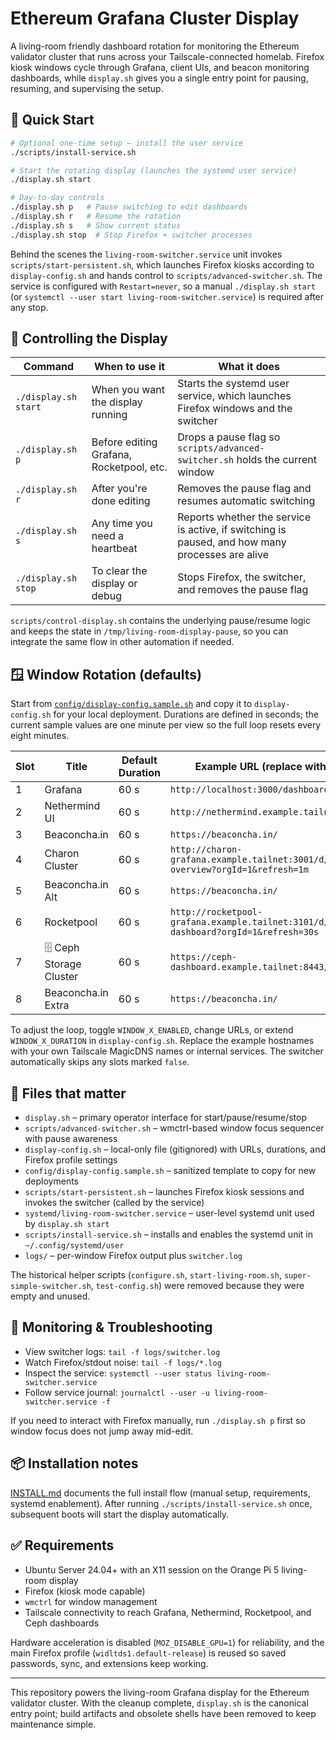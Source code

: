 # Ethereum Grafana Cluster Display

A living-room friendly dashboard rotation for monitoring the Ethereum validator cluster that runs across your Tailscale-connected homelab. Firefox kiosk windows cycle through Grafana, client UIs, and beacon monitoring dashboards, while `display.sh` gives you a single entry point for pausing, resuming, and supervising the setup.

## 🏁 Quick Start

```bash
# Optional one-time setup – install the user service
./scripts/install-service.sh

# Start the rotating display (launches the systemd user service)
./display.sh start

# Day-to-day controls
./display.sh p   # Pause switching to edit dashboards
./display.sh r   # Resume the rotation
./display.sh s   # Show current status
./display.sh stop  # Stop Firefox + switcher processes
```

Behind the scenes the `living-room-switcher.service` unit invokes `scripts/start-persistent.sh`, which launches Firefox kiosks according to `display-config.sh` and hands control to `scripts/advanced-switcher.sh`. The service is configured with `Restart=never`, so a manual `./display.sh start` (or `systemctl --user start living-room-switcher.service`) is required after any stop.

## 🧭 Controlling the Display

| Command | When to use it | What it does |
| --- | --- | --- |
| `./display.sh start` | When you want the display running | Starts the systemd user service, which launches Firefox windows and the switcher |
| `./display.sh p` | Before editing Grafana, Rocketpool, etc. | Drops a pause flag so `scripts/advanced-switcher.sh` holds the current window |
| `./display.sh r` | After you're done editing | Removes the pause flag and resumes automatic switching |
| `./display.sh s` | Any time you need a heartbeat | Reports whether the service is active, if switching is paused, and how many processes are alive |
| `./display.sh stop` | To clear the display or debug | Stops Firefox, the switcher, and removes the pause flag |

`scripts/control-display.sh` contains the underlying pause/resume logic and keeps the state in `/tmp/living-room-display-pause`, so you can integrate the same flow in other automation if needed.

## 🪟 Window Rotation (defaults)

Start from [`config/display-config.sample.sh`](./config/display-config.sample.sh) and copy it to `display-config.sh` for your local deployment. Durations are defined in seconds; the current sample values are one minute per view so the full loop resets every eight minutes.

| Slot | Title | Default Duration | Example URL (replace with yours) |
| --- | --- | --- | --- |
| 1 | Grafana | 60 s | `http://localhost:3000/dashboards` |
| 2 | Nethermind UI | 60 s | `http://nethermind.example.tailnet:8545` |
| 3 | Beaconcha.in | 60 s | `https://beaconcha.in/` |
| 4 | Charon Cluster | 60 s | `http://charon-grafana.example.tailnet:3001/d/charon-overview?orgId=1&refresh=1m` |
| 5 | Beaconcha.in Alt | 60 s | `https://beaconcha.in/` |
| 6 | Rocketpool | 60 s | `http://rocketpool-grafana.example.tailnet:3101/d/rocketpool-dashboard?orgId=1&refresh=30s` |
| 7 | 🗄️ Ceph Storage Cluster | 60 s | `https://ceph-dashboard.example.tailnet:8443/#/dashboard` |
| 8 | Beaconcha.in Extra | 60 s | `https://beaconcha.in/` |

To adjust the loop, toggle `WINDOW_X_ENABLED`, change URLs, or extend `WINDOW_X_DURATION` in `display-config.sh`. Replace the example hostnames with your own Tailscale MagicDNS names or internal services. The switcher automatically skips any slots marked `false`.

## 🧰 Files that matter

- `display.sh` – primary operator interface for start/pause/resume/stop
- `scripts/advanced-switcher.sh` – wmctrl-based window focus sequencer with pause awareness
- `display-config.sh` – local-only file (gitignored) with URLs, durations, and Firefox profile settings
- `config/display-config.sample.sh` – sanitized template to copy for new deployments
- `scripts/start-persistent.sh` – launches Firefox kiosk sessions and invokes the switcher (called by the service)
- `systemd/living-room-switcher.service` – user-level systemd unit used by `display.sh start`
- `scripts/install-service.sh` – installs and enables the systemd unit in `~/.config/systemd/user`
- `logs/` – per-window Firefox output plus `switcher.log`

The historical helper scripts (`configure.sh`, `start-living-room.sh`, `super-simple-switcher.sh`, `test-config.sh`) were removed because they were empty and unused.

## 🔎 Monitoring & Troubleshooting

- View switcher logs: `tail -f logs/switcher.log`
- Watch Firefox/stdout noise: `tail -f logs/*.log`
- Inspect the service: `systemctl --user status living-room-switcher.service`
- Follow service journal: `journalctl --user -u living-room-switcher.service -f`

If you need to interact with Firefox manually, run `./display.sh p` first so window focus does not jump away mid-edit.

## 📦 Installation notes

[INSTALL.md](./INSTALL.md) documents the full install flow (manual setup, requirements, systemd enablement). After running `./scripts/install-service.sh` once, subsequent boots will start the display automatically.

## ✅ Requirements

- Ubuntu Server 24.04+ with an X11 session on the Orange Pi 5 living-room display
- Firefox (kiosk mode capable)
- `wmctrl` for window management
- Tailscale connectivity to reach Grafana, Nethermind, Rocketpool, and Ceph dashboards

Hardware acceleration is disabled (`MOZ_DISABLE_GPU=1`) for reliability, and the main Firefox profile (`widltds1.default-release`) is reused so saved passwords, sync, and extensions keep working.

---

This repository powers the living-room Grafana display for the Ethereum validator cluster. With the cleanup complete, `display.sh` is the canonical entry point; build artifacts and obsolete shells have been removed to keep maintenance simple.
